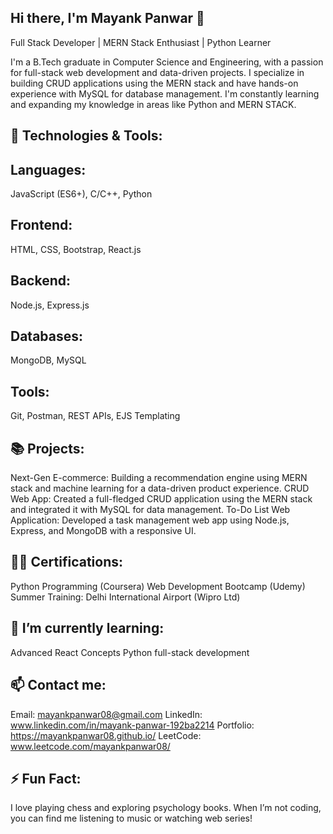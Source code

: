 ## Hi there, I'm Mayank Panwar 👋
Full Stack Developer | MERN Stack Enthusiast | Python Learner

I'm a B.Tech graduate in Computer Science and Engineering, with a passion for full-stack web development and data-driven projects. I specialize in building CRUD applications using the MERN stack and have hands-on experience with MySQL for database management. I'm constantly learning and expanding my knowledge in areas like Python and MERN STACK.

## 🔧 Technologies & Tools:
## Languages: 
JavaScript (ES6+), C/C++, Python
## Frontend: 
HTML, CSS, Bootstrap, React.js
## Backend: 
Node.js, Express.js
## Databases: 
MongoDB, MySQL
## Tools: 
Git, Postman, REST APIs, EJS Templating

## 📚 Projects:
Next-Gen E-commerce: Building a recommendation engine using MERN stack and machine learning for a data-driven product experience.
CRUD Web App: Created a full-fledged CRUD application using the MERN stack and integrated it with MySQL for data management.
To-Do List Web Application: Developed a task management web app using Node.js, Express, and MongoDB with a responsive UI.
## 👨‍💻 Certifications:
Python Programming (Coursera)
Web Development Bootcamp (Udemy)
Summer Training: Delhi International Airport (Wipro Ltd)
## 🌱 I’m currently learning:
Advanced React Concepts
Python full-stack development 
## 📫 Contact me:
Email: mayankpanwar08@gmail.com
LinkedIn: www.linkedin.com/in/mayank-panwar-192ba2214
Portfolio: https://mayankpanwar08.github.io/
LeetCode: www.leetcode.com/mayankpanwar08/
## ⚡ Fun Fact:
I love playing chess and exploring psychology books. When I’m not coding, you can find me listening to music or watching web series!



<!--
**mayankpanwar08/mayankpanwar08** is a ✨ _special_ ✨ repository because its `README.md` (this file) appears on your GitHub profile.

Here are some ideas to get you started:

- 🔭 I’m currently working on ...
- 🌱 I’m currently learning ...
- 👯 I’m looking to collaborate on ...
- 🤔 I’m looking for help with ...
- 💬 Ask me about ...
- 📫 How to reach me: ...
- 😄 Pronouns: ...
- ⚡ Fun fact: ...
-->
